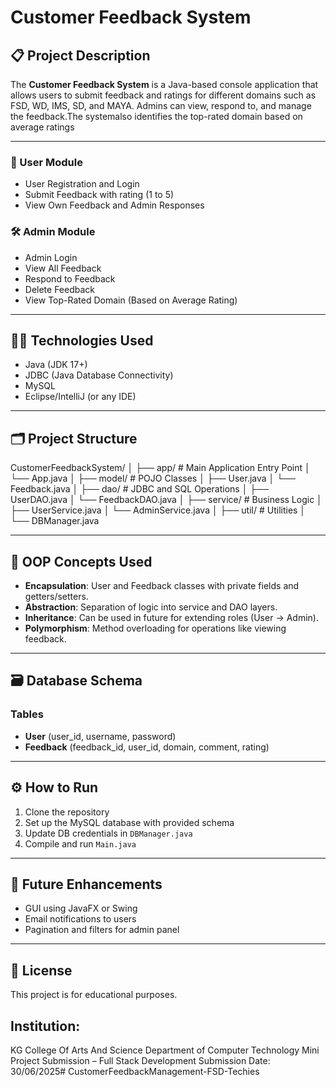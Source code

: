 # Customer Feedback System

## 📋 Project Description
The **Customer Feedback System** is a Java-based console application that 
allows users to submit feedback and ratings for different domains such as
FSD, WD, IMS, SD, and MAYA. Admins can view, respond to, and manage the
feedback.The systemalso identifies the top-rated domain based on average ratings

---


### 👥 User Module
- User Registration and Login
- Submit Feedback with rating (1 to 5)
- View Own Feedback and Admin Responses

### 🛠️ Admin Module
- Admin Login
- View All Feedback
- Respond to Feedback
- Delete Feedback
- View Top-Rated Domain (Based on Average Rating)

---

## 🧑‍💻 Technologies Used
- Java (JDK 17+)
- JDBC (Java Database Connectivity)
- MySQL
- Eclipse/IntelliJ (or any IDE)

---
## 🗂️ Project Structure
CustomerFeedbackSystem/
│
├── app/ #  Main Application Entry Point
│ └── App.java 
│
├── model/ # POJO Classes
│ ├── User.java
│ └── Feedback.java
│
├── dao/ # JDBC and SQL Operations
│ ├── UserDAO.java
│ └── FeedbackDAO.java
│
├── service/ # Business Logic
│ ├── UserService.java
│ └── AdminService.java
│
├── util/ # Utilities 
│ └── DBManager.java

---

## 🧠 OOP Concepts Used
- **Encapsulation**: User and Feedback classes with private fields and getters/setters.
- **Abstraction**: Separation of logic into service and DAO layers.
- **Inheritance**: Can be used in future for extending roles (User → Admin).
- **Polymorphism**: Method overloading for operations like viewing feedback.

---

## 🗃️ Database Schema

### Tables
- **User** (user_id, username, password)
- **Feedback** (feedback_id, user_id, domain, comment, rating)
  

---

## ⚙️ How to Run

1. Clone the repository
2. Set up the MySQL database with provided schema
3. Update DB credentials in `DBManager.java`
4. Compile and run `Main.java`

---

## 📌 Future Enhancements
- GUI using JavaFX or Swing
- Email notifications to users
- Pagination and filters for admin panel

---

## 📃 License
This project is for educational purposes.




Institution:
------------
KG College Of Arts And Science
Department of Computer Technology
Mini Project Submission – Full Stack Development
Submission Date: 30/06/2025# CustomerFeedbackManagement-FSD-Techies
